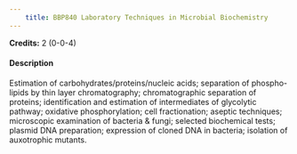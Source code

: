 ```yaml
---
    title: BBP840 Laboratory Techniques in Microbial Biochemistry
---
```

**Credits:** 2 (0-0-4)



#### Description 
Estimation of carbohydrates/proteins/nucleic acids; separation of phospho-lipids by thin layer chromatography; chromatographic separation of proteins; identification and estimation of intermediates of glycolytic pathway; oxidative phosphorylation; cell fractionation; aseptic techniques; microscopic examination of bacteria & fungi; selected biochemical tests; plasmid DNA preparation; expression of cloned DNA in bacteria; isolation of auxotrophic mutants.